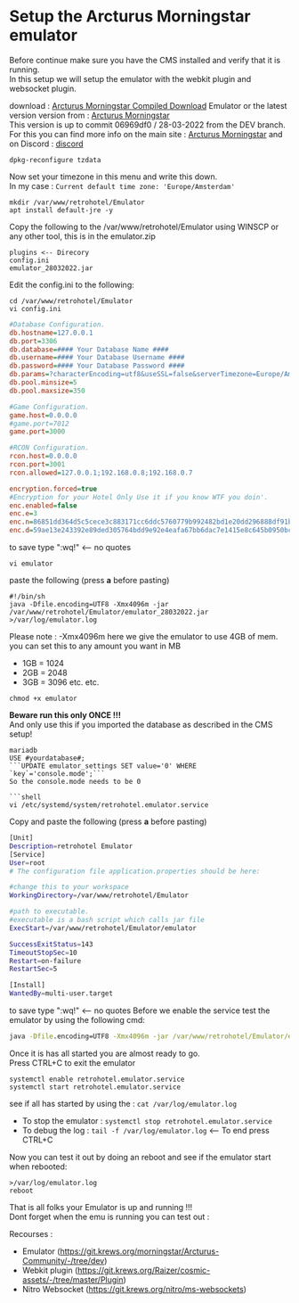 # Setup the Arcturus Morningstar emulator  

Before continue make sure you have the CMS installed and verify that it is running.  
In this setup we will setup the emulator with the webkit plugin and websocket plugin.  

download : [Arcturus Morningstar Compiled Download](https://git.krews.org/duckietm/ubuntu-tutorial/-/tree/main/Emulator_Compiled#modal-upload-blob) Emulator or the latest version  version from : [Arcturus Morningstar](https://git.krews.org/morningstar/Arcturus-Community/-/tree/dev)  
This version is up to commit 06969df0 / 28-03-2022 from the DEV branch.  
For this you can find more info on the main site : [Arcturus Morningstar](https://git.krews.org/morningstar/Arcturus-Community/-/tree/master) and on Discord : [discord](https://discord.gg/BzfFsTp)  

```shell
dpkg-reconfigure tzdata
```
Now set your timezone in this menu and write this down.  
In my case : ```Current default time zone: 'Europe/Amsterdam' ```

```shell
mkdir /var/www/retrohotel/Emulator
apt install default-jre -y
```
Copy the following to the /var/www/retrohotel/Emulator using WINSCP or any other tool, this is in the emulator.zip
```dir
plugins <-- Direcory
config.ini
emulator_28032022.jar
```  

Edit the config.ini to the following:
```shell
cd /var/www/retrohotel/Emulator
vi config.ini
```
```ini
#Database Configuration.
db.hostname=127.0.0.1
db.port=3306
db.database=#### Your Database Name ####
db.username=#### Your Database Username ####
db.password=#### Your Database Password ####
db.params=?characterEncoding=utf8&useSSL=false&serverTimezone=Europe/Amsterdam ## Set your timezone beware Use capitals like in the example 
db.pool.minsize=5
db.pool.maxsize=350

#Game Configuration.
game.host=0.0.0.0
#game.port=7012
game.port=3000

#RCON Configuration.
rcon.host=0.0.0.0
rcon.port=3001
rcon.allowed=127.0.0.1;192.168.0.8;192.168.0.7

encryption.forced=true
#Encryption for your Hotel Only Use it if you know WTF you doin'.
enc.enabled=false
enc.e=3
enc.n=86851dd364d5c5cece3c883171cc6ddc5760779b992482bd1e20dd296888df91b33b936a7b93f06d29e8870f703a216257dec7c81de0058fea4cc5116f75e6efc4e9113513e45357dc3fd43d4efab5963ef178b78bd61e81a14c603b24c8bcce0a12230b320045498edc29282ff0603bc7b7dae8fc1b05b52b2f301a9dc783b7
enc.d=59ae13e243392e89ded305764bdd9e92e4eafa67bb6dac7e1415e8c645b0950bccd26246fd0d4af37145af5fa026c0ec3a94853013eaae5ff1888360f4f9449ee023762ec195dff3f30ca0b08b8c947e3859877b5d7dced5c8715c58b53740b84e11fbc71349a27c31745fcefeeea57cff291099205e230e0c7c27e8e1c0512b
``` 
to save type ":wq!"   <-- no quotes
```shell
vi emulator
```
paste the following (press **a** before pasting)
```
#!/bin/sh
java -Dfile.encoding=UTF8 -Xmx4096m -jar /var/www/retrohotel/Emulator/emulator_28032022.jar >/var/log/emulator.log
```
Please note : -Xmx4096m here we give the emulator to use 4GB of mem. you can set this to any amount you want in MB  
- 1GB = 1024
- 2GB = 2048
- 3GB = 3096
etc. etc.  
```shell
chmod +x emulator
```
**Beware run this only ONCE !!!**  
And only use this if you imported the database as described in the CMS setup!

```mysql
mariadb
USE #yourdatabase#;
```UPDATE emulator_settings SET value='0' WHERE  `key`='console.mode';```
So the console.mode needs to be 0  

```shell
vi /etc/systemd/system/retrohotel.emulator.service
```
Copy and paste the following (press **a** before pasting)
```bash
[Unit]
Description=retrohotel Emulator
[Service]
User=root
# The configuration file application.properties should be here:

#change this to your workspace
WorkingDirectory=/var/www/retrohotel/Emulator

#path to executable.
#executable is a bash script which calls jar file
ExecStart=/var/www/retrohotel/Emulator/emulator

SuccessExitStatus=143
TimeoutStopSec=10
Restart=on-failure
RestartSec=5

[Install]
WantedBy=multi-user.target
```  
to save type ":wq!"   <-- no quotes
Before we enable the service test the emulator by using the following cmd:
```cmd
java -Dfile.encoding=UTF8 -Xmx4096m -jar /var/www/retrohotel/Emulator/emulator_28032022.jar
```
Once it is has all started you are almost ready to go.  
Press CTRL+C to exit the emulator  
```shell
systemctl enable retrohotel.emulator.service
systemctl start retrohotel.emulator.service
```
see if all has started by using the : ```cat /var/log/emulator.log```
- To stop the emulator : ```systemctl stop retrohotel.emulator.service```
- To debug the log : ```tail -f /var/log/emulator.log``` <-- To end press CTRL+C

Now you can test it out by doing an reboot and see if the emulator start when rebooted:
```shell
>/var/log/emulator.log
reboot
```

That is all folks your Emulator is up and running !!!  
Dont forget when the emu is running you can test out : 

Recourses :

- Emulator (https://git.krews.org/morningstar/Arcturus-Community/-/tree/dev)
- Webkit plugin (https://git.krews.org/Raizer/cosmic-assets/-/tree/master/Plugin)
- Nitro Websocket (https://git.krews.org/nitro/ms-websockets)

